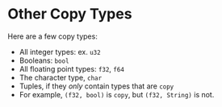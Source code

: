 # Other Copy Types

Here are a few copy types:

- All integer types: ex. `u32`
- Booleans: `bool`
- All floating point types: `f32`, `f64`
- The character type, `char`
- Tuples, if they _only_ contain types that are `copy`
- For example, `(f32, bool)` is `copy`, but `(f32, String)` is not.
